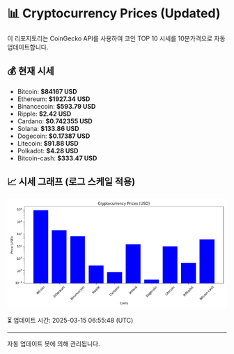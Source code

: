 
# 📊 Cryptocurrency Prices (Updated)

이 리포지토리는 CoinGecko API를 사용하여 코인 TOP 10 시세를 10분가격으로 자동 업데이트합니다.

## 💰 현재 시세
- Bitcoin: **$84167 USD**
- Ethereum: **$1927.34 USD**
- Binancecoin: **$593.79 USD**
- Ripple: **$2.42 USD**
- Cardano: **$0.742355 USD**
- Solana: **$133.86 USD**
- Dogecoin: **$0.17387 USD**
- Litecoin: **$91.88 USD**
- Polkadot: **$4.28 USD**
- Bitcoin-cash: **$333.47 USD**

## 📈 시세 그래프 (로그 스케일 적용)
![Crypto Prices](crypto_prices.png)

⏳ 업데이트 시간: 2025-03-15 06:55:48 (UTC)

---
자동 업데이트 봇에 의해 관리됩니다.
